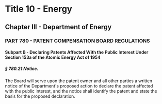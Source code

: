 
# Title 10 - Energy
## Chapter III - Department of Energy
### PART 780 - PATENT COMPENSATION BOARD REGULATIONS
#### Subpart B - Declaring Patents Affected With the Public Interest Under Section 153a of the Atomic Energy Act of 1954
##### § 780.21 Notice.

The Board will serve upon the patent owner and all other parties a written notice of the Department's proposed action to declare the patent affected with the public interest, and the notice shall identify the patent and state the basis for the proposed declaration.

